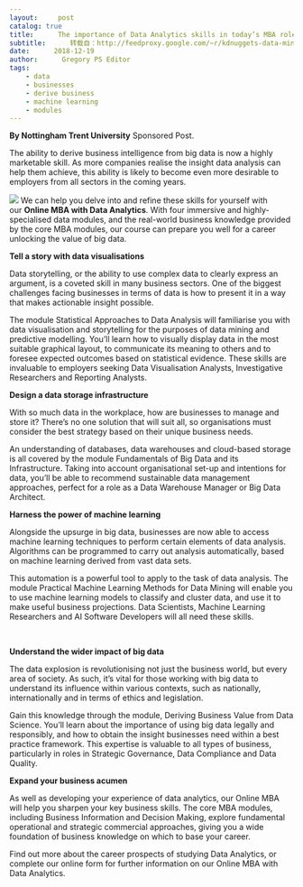 ```yaml
---
layout:     post
catalog: true
title:      The importance of Data Analytics skills in today’s MBA roles
subtitle:      转载自：http://feedproxy.google.com/~r/kdnuggets-data-mining-analytics/~3/rAo410zwW5A/ntu-data-analytics-online-mba.html
date:      2018-12-19
author:      Gregory PS Editor
tags:
    - data
    - businesses
    - derive business
    - machine learning
    - modules
---
```


**By Nottingham Trent University** Sponsored Post.

The ability to derive business intelligence from big data is now a highly marketable skill. As more companies realise the insight data analysis can help them achieve, this ability is likely to become even more desirable to employers from all sectors in the coming years.

![](https://www.kdnuggets.com/wp-content/uploads/data-scientist-1-300x187.jpg)
We can help you delve into and refine these skills for yourself with our **Online MBA with Data Analytics**. With four immersive and highly-specialised data modules, and the real-world business knowledge provided by the core MBA modules, our course can prepare you well for a career unlocking the value of big data.

**Tell a story with data visualisations**

Data storytelling, or the ability to use complex data to clearly express an argument, is a coveted skill in many business sectors. One of the biggest challenges facing businesses in terms of data is how to present it in a way that makes actionable insight possible.

The module Statistical Approaches to Data Analysis will familiarise you with data visualisation and storytelling for the purposes of data mining and predictive modelling. You’ll learn how to visually display data in the most suitable graphical layout, to communicate its meaning to others and to foresee expected outcomes based on statistical evidence. These skills are invaluable to employers seeking Data Visualisation Analysts, Investigative Researchers and Reporting Analysts.

**Design a data storage infrastructure**

With so much data in the workplace, how are businesses to manage and store it? There’s no one solution that will suit all, so organisations must consider the best strategy based on their unique business needs.

An understanding of databases, data warehouses and cloud-based storage is all covered by the module Fundamentals of Big Data and its Infrastructure. Taking into account organisational set-up and intentions for data, you’ll be able to recommend sustainable data management approaches, perfect for a role as a Data Warehouse Manager or Big Data Architect.

**Harness the power of machine learning**

Alongside the upsurge in big data, businesses are now able to access machine learning techniques to perform certain elements of data analysis. Algorithms can be programmed to carry out analysis automatically, based on machine learning derived from vast data sets.

This automation is a powerful tool to apply to the task of data analysis. The module Practical Machine Learning Methods for Data Mining will enable you to use machine learning models to classify and cluster data, and use it to make useful business projections. Data Scientists, Machine Learning Researchers and AI Software Developers will all need these skills.

 

**Understand the wider impact of big data**

The data explosion is revolutionising not just the business world, but every area of society. As such, it’s vital for those working with big data to understand its influence within various contexts, such as nationally, internationally and in terms of ethics and legislation.

Gain this knowledge through the module, Deriving Business Value from Data Science. You’ll learn about the importance of using big data legally and responsibly, and how to obtain the insight businesses need within a best practice framework. This expertise is valuable to all types of business, particularly in roles in Strategic Governance, Data Compliance and Data Quality.

**Expand your business acumen**

As well as developing your experience of data analytics, our Online MBA will help you sharpen your key business skills. The core MBA modules, including Business Information and Decision Making, explore fundamental operational and strategic commercial approaches, giving you a wide foundation of business knowledge on which to base your career.

Find out more about the career prospects of studying Data Analytics, or complete our online form for further information on our Online MBA with Data Analytics.
